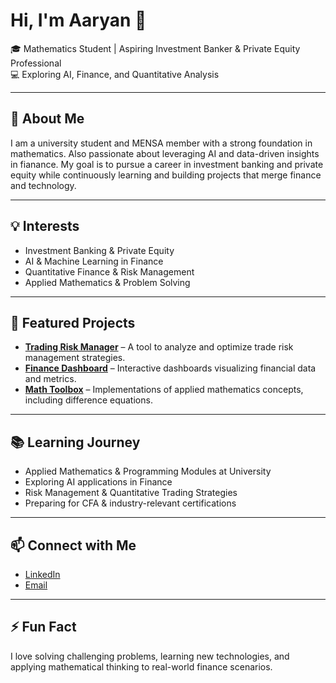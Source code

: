 # Hi, I'm Aaryan 👋

🎓 Mathematics Student | Aspiring Investment Banker & Private Equity Professional  
💻 Exploring AI, Finance, and Quantitative Analysis  

---

## 🚀 About Me
I am a university student and MENSA member with a strong foundation in mathematics. Also passionate about leveraging AI and data-driven insights in fianance. My goal is to pursue a career in investment banking and private equity while continuously learning and building projects that merge finance and technology. 

---

## 💡 Interests
- Investment Banking & Private Equity  
- AI & Machine Learning in Finance  
- Quantitative Finance & Risk Management  
- Applied Mathematics & Problem Solving  

---

## 📂 Featured Projects
- **[Trading Risk Manager](https://github.com/yourusername/project1)** – A tool to analyze and optimize trade risk management strategies.  
- **[Finance Dashboard](https://github.com/yourusername/project2)** – Interactive dashboards visualizing financial data and metrics.  
- **[Math Toolbox](https://github.com/yourusername/project3)** – Implementations of applied mathematics concepts, including difference equations.  



---

## 📚 Learning Journey
- Applied Mathematics & Programming Modules at University  
- Exploring AI applications in Finance  
- Risk Management & Quantitative Trading Strategies  
- Preparing for CFA & industry-relevant certifications  

---

## 📫 Connect with Me
- [LinkedIn](www.linkedin.com/in/aaryan-g-4a5b212a5)  
- [Email](mailto:Aaryan1gondaliya@gmail.com)  

---

## ⚡ Fun Fact
I love solving challenging problems, learning new technologies, and applying mathematical thinking to real-world finance scenarios.

